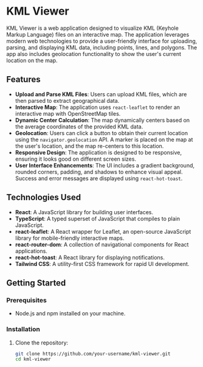 # KML Viewer

KML Viewer is a web application designed to visualize KML (Keyhole Markup Language) files on an interactive map. The application leverages modern web technologies to provide a user-friendly interface for uploading, parsing, and displaying KML data, including points, lines, and polygons. The app also includes geolocation functionality to show the user's current location on the map.

## Features

- **Upload and Parse KML Files**: Users can upload KML files, which are then parsed to extract geographical data.
- **Interactive Map**: The application uses `react-leaflet` to render an interactive map with OpenStreetMap tiles.
- **Dynamic Center Calculation**: The map dynamically centers based on the average coordinates of the provided KML data.
- **Geolocation**: Users can click a button to obtain their current location using the `navigator.geolocation` API. A marker is placed on the map at the user's location, and the map re-centers to this location.
- **Responsive Design**: The application is designed to be responsive, ensuring it looks good on different screen sizes.
- **User Interface Enhancements**: The UI includes a gradient background, rounded corners, padding, and shadows to enhance visual appeal. Success and error messages are displayed using `react-hot-toast`.

## Technologies Used

- **React**: A JavaScript library for building user interfaces.
- **TypeScript**: A typed superset of JavaScript that compiles to plain JavaScript.
- **react-leaflet**: A React wrapper for Leaflet, an open-source JavaScript library for mobile-friendly interactive maps.
- **react-router-dom**: A collection of navigational components for React applications.
- **react-hot-toast**: A React library for displaying notifications.
- **Tailwind CSS**: A utility-first CSS framework for rapid UI development.

## Getting Started

### Prerequisites

- Node.js and npm installed on your machine.

### Installation

1. Clone the repository:
   ```bash
   git clone https://github.com/your-username/kml-viewer.git
   cd kml-viewer
   ```
